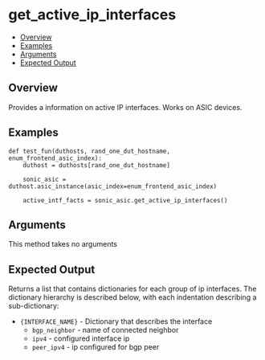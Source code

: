# get_active_ip_interfaces

- [Overview](#overview)
- [Examples](#examples)
- [Arguments](#arguments)
- [Expected Output](#expected-output)

## Overview
Provides a information on active IP interfaces. Works on ASIC devices.

## Examples
```
def test_fun(duthosts, rand_one_dut_hostname, enum_frontend_asic_index):
    duthost = duthosts[rand_one_dut_hostname]

    sonic_asic = duthost.asic_instance(asic_index=enum_frontend_asic_index)

    active_intf_facts = sonic_asic.get_active_ip_interfaces()
```

## Arguments
This method takes no arguments

## Expected Output
Returns a list that contains dictionaries for each group of ip interfaces. The dictionary hierarchy is described below, with each indentation describing a sub-dictionary:
- `{INTERFACE_NAME}` - Dictionary that describes the interface
    - `bgp_neighbor` - name of connected neighbor
    - `ipv4` - configured interface ip
    - `peer_ipv4` - ip configured for bgp peer
